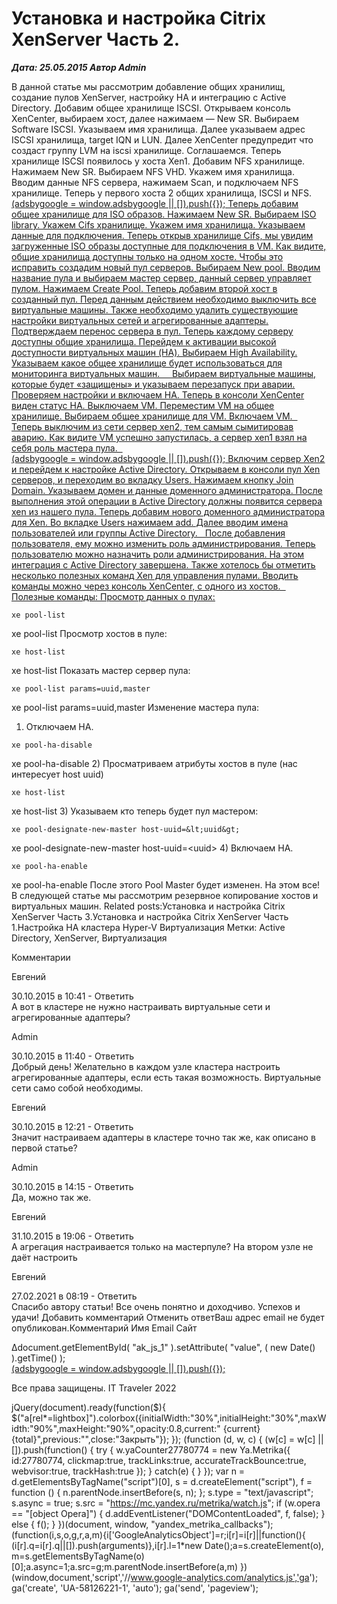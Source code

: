 # Установка и настройка Citrix XenServer Часть 2.                	  
***Дата: 25.05.2015 Автор Admin***

В данной статье мы рассмотрим добавление общих хранилищ, создание пулов XenServer, настройку HA и интеграцию с Active Directory.
Добавим общее хранилище ISCSI.
Открываем консоль XenCenter, выбираем хост, далее нажимаем &#8212; New SR.
Выбираем Software ISCSI.
Указываем имя хранилища.
Далее указываем адрес ISCSI хранилища, target IQN и LUN.
Далее XenCenter предупредит что создаст группу LVM на iscsi хранилище. Соглашаемся.
Теперь хранилище ISCSI появилось у хоста Xen1.
Добавим NFS хранилище. Нажимаем New SR.
Выбираем NFS VHD.
Укажем имя хранилища.
Вводим данные NFS сервера, нажимаем Scan, и подключаем NFS хранилище.
Теперь у первого хоста 2 общих хранилища, ISCSI и NFS.
<ins class="adsbygoogle"
style="display:block"
data-ad-client="ca-pub-1890562251101921"
data-ad-slot="9117958896"
data-ad-format="auto">
(adsbygoogle = window.adsbygoogle || []).push({});
Теперь добавим общее хранилище для ISO образов.
Нажимаем New SR.
Выбираем ISO library. Укажем Cifs хранилище.
Укажем имя хранилища.
Указываем данные для подключения.
Теперь открыв хранилище Cifs, мы увидим загруженные ISO образы доступные для подключения в VM.
Как видите, общие хранилища доступны только на одном хосте. Чтобы это исправить создадим новый пул серверов.
Выбираем New pool.
Вводим название пула и выбираем мастер сервер, данный сервер управляет пулом.
Нажимаем Create Pool.
Теперь добавим второй хост в созданный пул.
Перед данным действием необходимо выключить все виртуальные машины.
Также необходимо удалить существующие настройки виртуальных сетей и агрегированные адаптеры.
Подтверждаем перенос сервера в пул.
Теперь каждому серверу доступны общие хранилища.
Перейдем к активации высокой доступности виртуальных машин (HA).
Выбираем High Availability.
Указываем какое общее хранилище будет использоваться для мониторинга виртуальных машин.
&nbsp;
&nbsp;
Выбираем виртуальные машины, которые будет &#171;защищены&#187; и указываем перезапуск при аварии.
Проверяем настройки и включаем HA.
Теперь в консоли XenCenter виден статус HA.
Выключаем VM.
Переместим VM на общее хранилище.
Выбираем общее хранилище для VM.
Включаем VM.
&nbsp;
Теперь выключим из сети сервер xen2, тем самым сымитировав аварию.
Как видите VM успешно запустилась, а сервер xen1 взял на себя роль мастера пула.
&nbsp;
<ins class="adsbygoogle"
style="display:block"
data-ad-client="ca-pub-1890562251101921"
data-ad-slot="9117958896"
data-ad-format="auto">
(adsbygoogle = window.adsbygoogle || []).push({});
Включим сервер Xen2 и перейдем к настройке Active Directory.
Открываем в консоли пул Xen серверов, и переходим во вкладку Users.
Нажимаем кнопку Join Domain.
Указываем домен и данные доменного администратора.
После выполнения этой операции в Active Directory должны появится сервера xen из нашего пула.
Теперь добавим нового доменного администратора для Xen.
Во вкладке Users нажимаем add.
Далее вводим имена пользователей или группы Active Directory.
&nbsp;
После добавления пользователя, ему можно изменить роль администрирования.
Теперь пользователю можно назначить роли администрирования.
На этом интеграция с Active Directory завершена.
Также хотелось бы отметить несколько полезных команд Xen для управления пулами.
Вводить команды можно через консоль XenCenter, с одного из хостов.
&nbsp;
Полезные команды:
Просмотр данных о пулах:
```
xe pool-list
```
xe pool-list
Просмотр хостов в пуле:
```
xe host-list
```
xe host-list
Показать мастер сервер пула:
```
xe pool-list params=uuid,master
```
xe pool-list params=uuid,master
Изменение мастера пула:
1) Отключаем HA.
```
xe pool-ha-disable
```
xe pool-ha-disable
2) Просматриваем атрибуты хостов в пуле (нас интересует host uuid)
```
xe host-list
```
xe host-list
3) Указываем кто теперь будет пул мастером:
```
xe pool-designate-new-master host-uuid=&lt;uuid&gt;
```
xe pool-designate-new-master host-uuid=&lt;uuid&gt;
4) Включаем HA.
```
xe pool-ha-enable
```
xe pool-ha-enable
После этого Pool Master будет изменен.
На этом все! В следующей статье мы рассмотрим резервное копирование хостов и виртуальных машин.
Related posts:Установка и настройка Citrix XenServer Часть 3.Установка и настройка Citrix XenServer Часть 1.Настройка HA кластера Hyper-V
 Виртуализация 
 Метки: Active Directory, XenServer, Виртуализация  
                        
Комментарии
        
Евгений
  
30.10.2015 в 10:41 - 
Ответить                                
А вот в кластере не нужно настраивать виртуальные сети и агрегированные адаптеры?
        
Admin
  
30.10.2015 в 11:40 - 
Ответить                                
Добрый день!
Желательно в каждом узле кластера настроить агрегированные адаптеры, если есть такая возможность.
Виртуальные сети само собой необходимы.
        
Евгений
  
30.10.2015 в 12:21 - 
Ответить                                
Значит настраиваем адаптеры в кластере точно так же, как описано в первой статье?
        
Admin
  
30.10.2015 в 14:15 - 
Ответить                                
Да, можно так же.
        
Евгений
  
31.10.2015 в 19:06 - 
Ответить                                
А агрегация настраивается только на мастерпуле? На втором узле не даёт настроить
        
Евгений
  
27.02.2021 в 08:19 - 
Ответить                                
Спасибо автору статьи!
Все очень понятно и доходчиво.
Успехов и удачи!
Добавить комментарий Отменить ответВаш адрес email не будет опубликован.Комментарий Имя 
Email 
Сайт 
 
&#916;document.getElementById( "ak_js_1" ).setAttribute( "value", ( new Date() ).getTime() );	
<ins class="adsbygoogle"
style="display:block"
data-ad-client="ca-pub-1890562251101921"
data-ad-slot="9117958896"
data-ad-format="auto">
(adsbygoogle = window.adsbygoogle || []).push({});
  
Все права защищены. IT Traveler 2022 
                            
jQuery(document).ready(function($){
$("a[rel*=lightbox]").colorbox({initialWidth:"30%",initialHeight:"30%",maxWidth:"90%",maxHeight:"90%",opacity:0.8,current:" {current}  {total}",previous:"",close:"Закрыть"});
});
(function (d, w, c) {
(w[c] = w[c] || []).push(function() {
try {
w.yaCounter27780774 = new Ya.Metrika({
id:27780774,
clickmap:true,
trackLinks:true,
accurateTrackBounce:true,
webvisor:true,
trackHash:true
});
} catch(e) { }
});
var n = d.getElementsByTagName("script")[0],
s = d.createElement("script"),
f = function () { n.parentNode.insertBefore(s, n); };
s.type = "text/javascript";
s.async = true;
s.src = "https://mc.yandex.ru/metrika/watch.js";
if (w.opera == "[object Opera]") {
d.addEventListener("DOMContentLoaded", f, false);
} else { f(); }
})(document, window, "yandex_metrika_callbacks");
(function(i,s,o,g,r,a,m){i['GoogleAnalyticsObject']=r;i[r]=i[r]||function(){
(i[r].q=i[r].q||[]).push(arguments)},i[r].l=1*new Date();a=s.createElement(o),
m=s.getElementsByTagName(o)[0];a.async=1;a.src=g;m.parentNode.insertBefore(a,m)
})(window,document,'script','//www.google-analytics.com/analytics.js','ga');
ga('create', 'UA-58126221-1', 'auto');
ga('send', 'pageview');
